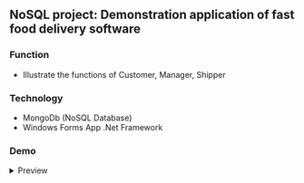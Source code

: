 ## NoSQL project: Demonstration application of fast food delivery software 

### Function

- Illustrate the functions of Customer, Manager, Shipper

### Technology
- MongoDb (NoSQL Database) 
- Windows Forms App .Net Framework

### Demo

<details>
    <summary>Preview</summary>
    <img loading="lazy" src="https://github.com/user-attachments/assets/8e10c23b-b588-4850-89ee-1445e0af8307">
  </details>
